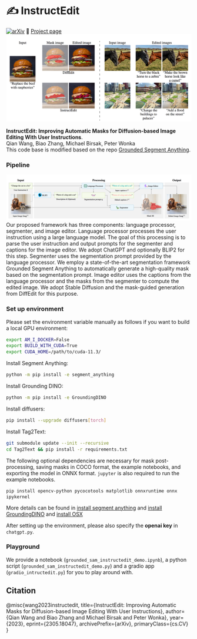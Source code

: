 # :writing_hand: InstructEdit

[![arXiv](https://img.shields.io/badge/arXiv-<2305.18047>-<COLOR>.svg)](https://arxiv.org/abs/2305.18047)
:rocket: [Project page](https://qianwangx.github.io/InstructEdit/)
![Teaser image](./docs/teaser.png)

**InstructEdit: Improving Automatic Masks for Diffusion-based Image Editing With User Instructions**.<br> 
Qian Wang, Biao Zhang, Michael Birsak, Peter Wonka <br>
This code base is modified based on the repo [Grounded Segment Anything](https://github.com/IDEA-Research/Grounded-Segment-Anything). 

### Pipeline
![Pipeline image](./docs/pipeline.png)
Our proposed framework has three components: language processor, segmenter, and image editor. Language processor processes the user instruction using a large language model. The goal of this processing is to parse the user instruction and output prompts for the segmenter and captions for the image editor. We adopt ChatGPT and optionally BLIP2 for this step. Segmenter uses the segmentation prompt provided by the language processor. We employ a state-of-the-art segmentation framework Grounded Segment Anything to automatically generate a high-quality mask based on the segmentation prompt. Image editor uses the captions from the language processor and the masks from the segmenter to compute the edited image. We adopt Stable Diffusion and the mask-guided generation from DiffEdit for this purpose.

### Set up environment
Please set the environment variable manually as follows if you want to build a local GPU environment:
```bash
export AM_I_DOCKER=False
export BUILD_WITH_CUDA=True
export CUDA_HOME=/path/to/cuda-11.3/
```

Install Segment Anything:

```bash
python -m pip install -e segment_anything
```

Install Grounding DINO:

```bash
python -m pip install -e GroundingDINO
```

Install diffusers:

```bash
pip install --upgrade diffusers[torch]
```

Install Tag2Text:

```bash
git submodule update --init --recursive
cd Tag2Text && pip install -r requirements.txt
```

The following optional dependencies are necessary for mask post-processing, saving masks in COCO format, the example notebooks, and exporting the model in ONNX format. `jupyter` is also required to run the example notebooks.

```
pip install opencv-python pycocotools matplotlib onnxruntime onnx ipykernel
```

More details can be found in [install segment anything](https://github.com/facebookresearch/segment-anything#installation) and [install GroundingDINO](https://github.com/IDEA-Research/GroundingDINO#install) and [install OSX](https://github.com/IDEA-Research/OSX)

After setting up the environment, please also specify the <b>openai key</b> in `chatgpt.py`.

### Playground
We provide a notebook (`grounded_sam_instructedit_demo.ipynb`), a python script (`grounded_sam_instructedit_demo.py`) and a gradio app (`gradio_intructedit.py`) for you to play around with.

## Citation
@misc{wang2023instructedit,
      title={InstructEdit: Improving Automatic Masks for Diffusion-based Image Editing With User Instructions}, 
      author={Qian Wang and Biao Zhang and Michael Birsak and Peter Wonka},
      year={2023},
      eprint={2305.18047},
      archivePrefix={arXiv},
      primaryClass={cs.CV}
}
